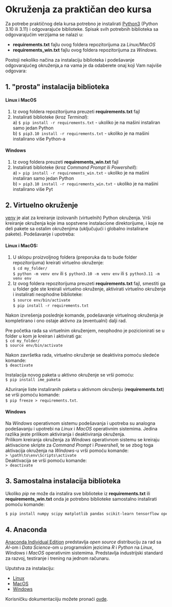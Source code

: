 # Okruženja za praktičan deo kursa

Za potrebe praktičnog dela kursa potrebno je instalirati [Python3](https://www.python.org/downloads/) (Python 3.10 ili 3.11) i odgovarajuće biblioteke. Spisak svih potrebnih biblioteka sa odgovarajućim verzijama se nalazi u: 
* **requirements.txt** fajlu ovog foldera repozitorijuma za *Linux/MacOS*  
* **requirements_win.txt** fajlu ovog foldera repozitorijuma za *Windows*.

Postoji nekoliko načina za instalaciju biblioteka i podešavanje odgovarajućeg okruženja,a na vama je da odaberete onaj koji Vam najviše odgovara:

## 1. "prosta" instalacija biblioteka  

#### Linux i MacOS

1) Iz ovog foldera repozitorijuma preuzeti **requirements.txt** fajl
2) Instalirati biblioteke (kroz *Terminal*):  
  a) `$ pip install -r requirements.txt` - ukoliko je na mašini instaliran samo jedan Python  
  b) `$ pip3.10 install -r requirements.txt` - ukoliko je na mašini instalirano više Python-a

#### Windows  

1) Iz ovog foldera preuzeti **requirements_win.txt** fajl  
2) Instalirati biblioteke (kroz *Command Prompt* ili *Powershell*):  
  a) `> pip install -r requirements_win.txt` - ukoliko je na mašini instaliran samo jedan Python  
  b) `> pip3.10 install -r requirements_win.txt` - ukoliko je na mašini instalirano više Pyt

## 2. Virtuelno okruženje  

[venv](https://docs.python.org/3/library/venv.html) je alat za kreiranje izolovanih (virtuelnih) Python okruženja. Vrši kreiranje okruženja koje ima sopstvene instalacione direktorijume, i koje ne deli pakete sa ostalim okruženjima (uključujući i globalno instalirane pakete).
Podešavanje i upotreba:

#### Linux i MacOS:  
  
1) U sklopu proizvoljnog foldera (preporuka da to bude folder repozitorijuma) kreirati virtuelno okruženje:  
`$ cd my_folder/`  
`$ python -m venv env` ili `$ python3.10 -m venv env` ili `$ python3.11 -m venv env`
2) Iz ovog foldera repozitorijuma preuzeti **requirements.txt** fajl, smestiti ga u folder gde ste kreirali virtuelno okruženje, aktivirati virtuelno okruženje i instalirati neophodne biblioteke:  
`$ source env/bin/activate`  
`$ pip install -r requirements.txt`  

Nakon izvrešenja poslednje komande, podešavanje virtuelnog okruženja je kompletirano i ono ostaje aktivno za (eventualni) dalji rad. 

Pre početka rada sa virtuelnim okruženjem, neophodno je pozicionirati se u folder u kom je kreiran i aktivirati ga:  
`$ cd my_folder/`  
`$ source env/bin/activate`  

Nakon završetka rada, virtuelno okruženje se deaktivira pomoću sledeće komande:  
`$ deactivate`  

Instalacija novog paketa u aktivno okruženje se vrši pomoću:  
`$ pip install ime_paketa`  

Ažuriranje liste instaliranih paketa u aktivnom okruženju (**requirements.txt**) se vrši pomoću komande:  
`$ pip freeze > requirements.txt`.  

#### Windows  

Na *Windows* operativnom sistemu podešavanja i upotreba su analogna podešavanju i upotrebi na *Linux* i *MacOS* operativnim sistemima. Jedina razlika jeste prilikom aktiviranja i deaktiviranja okruženja.  
Prilikom kreiranja okruženja za *Windows* operativnom sistemu se kreiraju aktivacione skripte za *Command Prompt* i *Powershell*, te se zbog toga aktivacija okruženja na *Windows*-u vrši pomoću komande:  
`> \path\to\env\Scripts\activate`  
Deaktivacija se vrši pomoću komande:  
`> deactivate`

## 3. Samostalna instalacija biblioteka  

Ukoliko *pip* ne može da instalira sve biblioteke iz **requirements.txt** ili **requirements_win.txt** onda je potrebno biblioteke samostalno instalirati pomoću komande:  
```bash
$ pip install numpy scipy matplotlib pandas scikit-learn tensorflow opencv-contrib-python notebook librosa
```

## 4. Anaconda  

[Anaconda Individual Edition](https://www.anaconda.com/) predstavlja *open source* distribuciju za rad sa *AI*-om i *Data Science*-om u programskim jezicima *R* i *Python* na *Linux*, *Windows* i *MacOS* operativnim sistemima. Predstavlja industrijski standard za razvoj, testiranje i trening na jednom računaru.  

Uputstva za instalaciju:  
* [Linux](https://docs.anaconda.com/anaconda/install/linux/)  
* [MacOS](https://docs.anaconda.com/anaconda/install/mac-os/)
* [Windows](https://docs.anaconda.com/anaconda/install/windows/)

Korisničku dokumentaciiju možete pronaći [ovde](https://anaconda.cloud/support-center).
